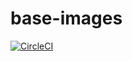 # base-images

[![CircleCI](https://circleci.com/gh/medtune/base-images.svg?style=svg)](https://circleci.com/gh/medtune/base-images)